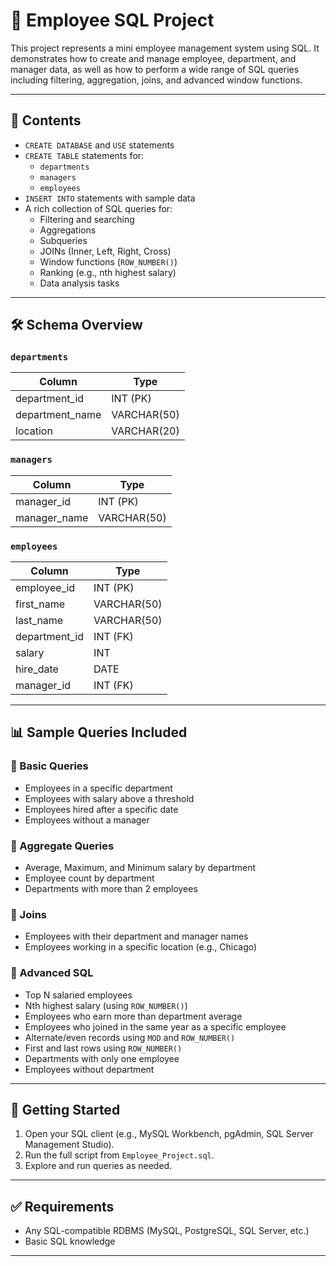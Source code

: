 # 🏢 Employee SQL Project

This project represents a mini employee management system using SQL. It demonstrates how to create and manage employee, department, and manager data, as well as how to perform a wide range of SQL queries including filtering, aggregation, joins, and advanced window functions.

---

## 📂 Contents

- `CREATE DATABASE` and `USE` statements
- `CREATE TABLE` statements for:
  - `departments`
  - `managers`
  - `employees`
- `INSERT INTO` statements with sample data
- A rich collection of SQL queries for:
  - Filtering and searching
  - Aggregations
  - Subqueries
  - JOINs (Inner, Left, Right, Cross)
  - Window functions (`ROW_NUMBER()`)
  - Ranking (e.g., nth highest salary)
  - Data analysis tasks

---

## 🛠 Schema Overview

### `departments`
| Column         | Type         |
|----------------|--------------|
| department_id  | INT (PK)     |
| department_name| VARCHAR(50)  |
| location       | VARCHAR(20)  |

### `managers`
| Column      | Type         |
|-------------|--------------|
| manager_id  | INT (PK)     |
| manager_name| VARCHAR(50)  |

### `employees`
| Column        | Type         |
|---------------|--------------|
| employee_id   | INT (PK)     |
| first_name    | VARCHAR(50)  |
| last_name     | VARCHAR(50)  |
| department_id | INT (FK)     |
| salary        | INT          |
| hire_date     | DATE         |
| manager_id    | INT (FK)     |

---

## 📊 Sample Queries Included

### 🔎 Basic Queries
- Employees in a specific department
- Employees with salary above a threshold
- Employees hired after a specific date
- Employees without a manager

### 🧮 Aggregate Queries
- Average, Maximum, and Minimum salary by department
- Employee count by department
- Departments with more than 2 employees

### 🔁 Joins
- Employees with their department and manager names
- Employees working in a specific location (e.g., Chicago)

### 🎯 Advanced SQL
- Top N salaried employees
- Nth highest salary (using `ROW_NUMBER()`)
- Employees who earn more than department average
- Employees who joined in the same year as a specific employee
- Alternate/even records using `MOD` and `ROW_NUMBER()`
- First and last rows using `ROW_NUMBER()`
- Departments with only one employee
- Employees without department

---

## 🚀 Getting Started

1. Open your SQL client (e.g., MySQL Workbench, pgAdmin, SQL Server Management Studio).
2. Run the full script from `Employee_Project.sql`.
3. Explore and run queries as needed.

---

## ✅ Requirements

- Any SQL-compatible RDBMS (MySQL, PostgreSQL, SQL Server, etc.)
- Basic SQL knowledge

---
